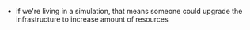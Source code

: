 - if we're living in a simulation, that means someone could upgrade the infrastructure to increase amount of resources
